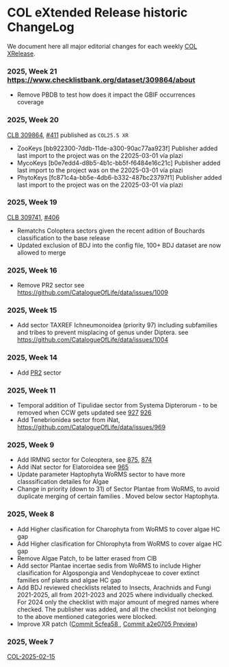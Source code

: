 # COL eXtended Release historic ChangeLog
We document here all major editorial changes for each weekly [COL XRelease]([url](https://www.checklistbank.org/dataset?limit=50&offset=0&origin=xrelease&releasedFrom=3&reverse=false)).

### 2025, Week 21 https://www.checklistbank.org/dataset/309864/about
- Remove PBDB to test how does it impact the GBIF occurrences coverage

### 2025, Week 20 
[CLB 309864](https://www.checklistbank.org/dataset/309864), [#411](https://download.checklistbank.org/releases/3/411)
published as ```COL25.5 XR```
- ZooKeys  [bb922300-7ddb-11de-a300-90ac77aa923f] Publisher added last import to the project was on the 22025-03-01 vía plazi
- MycoKeys  [b0e7edd4-d8b5-4b1c-bb5f-f6484e16c21c] Publisher added last import to the project was on the 22025-03-01 vía plazi
- PhytoKeys  [fc871c4a-bb5e-4db6-b332-487bc23797f1] Publisher added last import to the project was on the 22025-03-01 vía plazi

### 2025, Week 19
[CLB 309741](https://www.checklistbank.org/dataset/309741), [#406](https://download.checklistbank.org/releases/3/406)
- Rematchs Coloptera sectors given the recent adition of Bouchards classification to the base release
- Updated exclusion of BDJ into the config file, 100+ BDJ dataset are now allowed to merge


### 2025, Week 16
- Remove PR2 sector see https://github.com/CatalogueOfLife/data/issues/1009
  
### 2025, Week 15
- Add sector TAXREF Ichneumonoidea (priority 97) including subfamilies and tribes to prevent misplacing of genus under Diptera. see https://github.com/CatalogueOfLife/data/issues/1004
  
### 2025, Week 14
- Add [PR2](https://www.checklistbank.org/dataset/308974/about) sector


### 2025, Week 11
- Temporal addition of Tipulidae sector from Systema Dipterorum - to be removed when CCW gets updated see [927](https://github.com/CatalogueOfLife/data/issues/927) [926](https://github.com/CatalogueOfLife/data/issues/926)
- Add Tenebrionidea sector from iNat, https://github.com/CatalogueOfLife/data/issues/969

### 2025, Week 9
- Add IRMNG sector for Coleoptera, see [875](https://github.com/CatalogueOfLife/data/issues/875), [874](https://github.com/CatalogueOfLife/data/issues/874)
- Add iNat sector for Elatoroidea see [965](https://github.com/CatalogueOfLife/data/issues/965)
- Update parameter Haptophyta WoRMS sector to have more classsification detailes for Algae
- Change in priority (down to 31) of Sector Plantae from WoRMS, to avoid duplicate merging of certain families . Moved below sector Haptophyta. 


### 2025, Week 8
 - Add Higher clasification for Charophyta from WoRMS to cover algae HC gap
 - Add Higher clasification for Chlorophyta from WoRMS to cover algae HC gap
 - Remove Algae Patch, to be latter erased from ClB
 - Add sector Plantae incertae sedis from WoRMS to include Higher clasification for Algospongia and Vendophyceae to cover extinct families onf plants and algae HC gap
 - Add BDJ reviewed checklists related to Insects, Arachnids and Fungi 2021-2025, all from 2021-2023 and 2025 where individually checked. For 2024 only the checklist with major amount of megred names where checked. The publisher was added, and all the checklist not belonging to the above mentioned categories were blocked.
 - Improve XR patch ([Commit 5cfea58
](https://github.com/CatalogueOfLife/data-xrelease-patch/commit/a2e070506d8342ffca558a48f9a773406068df01), [Commit a2e0705
Preview](https://github.com/CatalogueOfLife/data-xrelease-patch/commit/5cfea5802df8080e1adb75e0e31635a52a3f41ea))

### 2025, Week 7
[COL-2025-02-15](https://www.checklistbank.org/dataset/308145/about)
